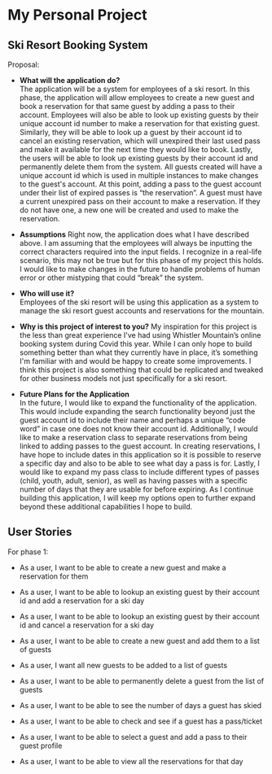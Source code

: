 # My Personal Project

## Ski Resort Booking System

Proposal:

- **What will the application do?**  
  The application will be a system for employees of a ski resort. In this phase, the application will allow employees to
  create a new guest and book a reservation for that same guest by adding a pass to their account. Employees will also
  be able to look up existing guests by their unique account id number to make a reservation for that existing guest.
  Similarly, they will be able to look up a guest by their account id to cancel an existing reservation, which will
  unexpired their last used pass and make it available for the next time they would like to book. Lastly, the users will
  be able to look up existing guests by their account id and permanently delete them from the system. All guests created
  will have a unique account id which is used in multiple instances to make changes to the guest's account. At this
  point, adding a pass to the guest account under their list of expired passes is “the reservation”. A guest must have a
  current unexpired pass on their account to make a reservation. If they do not have one, a new one will be created and
  used to make the reservation. 
  

- **Assumptions** 
  Right now, the application does what I have described above. I am assuming that the
  employees will always be inputting the correct characters required into the input fields. I recognize in a real-life
  scenario, this may not be true but for this phase of my project this holds. I would like to make changes in the future
  to handle problems of human error or other mistyping that could “break” the system.


- **Who will use it?**  
  Employees of the ski resort will be using this application as a system to manage the ski resort guest accounts and
  reservations for the mountain.


- **Why is this project of interest to you?**
  My inspiration for this project is the less than great experience I've had using Whistler Mountain’s online booking
  system during Covid this year. While I can only hope to build something better than what they currently have in place,
  it’s something I'm familiar with and would be happy to create some improvements. I think this project is also
  something that could be replicated and tweaked for other business models not just specifically for a ski resort.


- **Future Plans for the Application**  
  In the future, I would like to expand the functionality of the application. This would include expanding the search
  functionality beyond just the guest account id to include their name and perhaps a unique “code word” in case one does
  not know their account id. Additionally, I would like to make a reservation class to separate reservations from being
  linked to adding passes to the guest account. In creating reservations, I have hope to include dates in this
  application so it is possible to reserve a specific day and also to be able to see what day a pass is for. Lastly, I
  would like to expand my pass class to include different types of passes (child, youth, adult, senior), as well as
  having passes with a specific number of days that they are usable for before expiring. As I continue building this
  application, I will keep my options open to further expand beyond these additional capabilities I hope to build.

## User Stories

For phase 1:

- As a user, I want to be able to create a new guest and make a reservation for them
- As a user, I want to be able to lookup an existing guest by their account id and add a reservation for a ski day
- As a user, I want to be able to lookup an existing guest by their account id and cancel a reservation for a ski day
- As a user, I want to be able to create a new guest and add them to a list of guests
- As a user, I want all new guests to be added to a list of guests
- As a user, I want to be able to permanently delete a guest from the list of guests 
- As a user, I want to be able to see the number of days a guest has skied 
  
- As a user, I want to be able to check and see if a guest has a pass/ticket
- As a user, I want to be able to select a guest and add a pass to their guest profile

- As a user, I want to be able to view all the reservations for that day




